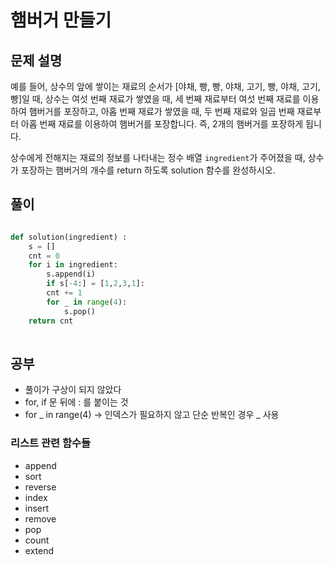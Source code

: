 # 햄버거 만들기

## 문제 설명

예를 들어, 상수의 앞에 쌓이는 재료의 순서가 [야채, 빵, 빵, 야채, 고기, 빵, 야채, 고기, 빵]일 때, 상수는 여섯
 번째 재료가 쌓였을 때, 세 번째 재료부터 여섯 번째 재료를 이용하여 햄버거를 포장하고, 아홉 번째 재료가 쌓였을 때, 두 번째
 재료와 일곱 번째 재료부터 아홉 번째 재료를 이용하여 햄버거를 포장합니다. 즉, 2개의 햄버거를 포장하게 됩니다.

상수에게 전해지는 재료의 정보를 나타내는 정수 배열 `ingredient`가 주어졌을 때, 상수가 포장하는 햄버거의 개수를 return 하도록 solution 함수를 완성하시오.

## 풀이

```python

def solution(ingredient) : 
	s = []
	cnt = 0
	for i in ingredient:
		s.append(i)
		if s[-4:] = [1,2,3,1]:
		cnt += 1
		for _ in range(4):
			s.pop()
	return cnt
		
```

## 공부

- 풀이가 구상이 되지 않았다
- for, if 문 뒤에 : 를 붙이는 것
- for _ in range(4) → 인덱스가 필요하지 않고 단순 반복인 경우 _ 사용

### 리스트 관련 함수들

- append
- sort
- reverse
- index
- insert
- remove
- pop
- count
- extend